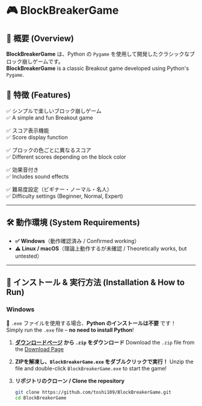 # 🎮 BlockBreakerGame

## 📝 概要 (Overview)
**BlockBreakerGame** は、Python の `Pygame` を使用して開発したクラシックなブロック崩しゲームです。  
**BlockBreakerGame** is a classic Breakout game developed using Python's `Pygame`.

## 🚀 特徴 (Features)
✅ シンプルで楽しいブロック崩しゲーム  
✅ A simple and fun Breakout game  

✅ スコア表示機能  
✅ Score display function  

✅ ブロックの色ごとに異なるスコア  
✅ Different scores depending on the block color  

✅ 効果音付き  
✅ Includes sound effects  

✅ 難易度設定（ビギナー・ノーマル・名人）  
✅ Difficulty settings (Beginner, Normal, Expert)  

---

## 🛠 動作環境 (System Requirements)
- **✅ Windows**（動作確認済み / Confirmed working）
- **⚠ Linux / macOS**（理論上動作するが未確認 / Theoretically works, but untested）

---

## 🔧 インストール & 実行方法 (Installation & How to Run)

### **Windows**
🔹 `.exe` ファイルを使用する場合、**Python のインストールは不要** です！  
Simply run the `.exe` file – **no need to install Python**!

1. **[ダウンロードページ](https://github.com/toshi109/BlockBreakerGame/releases) から `.zip` をダウンロード**
   Download the `.zip` file from the [Download Page](https://github.com/toshi109/BlockBreakerGame/releases)

2. **ZIPを解凍し、`BlockBreakerGame.exe` をダブルクリックで実行！**
   Unzip the file and double-click `BlockBreakerGame.exe` to start the game!


3. **リポジトリのクローン / Clone the repository**
   ```sh
   git clone https://github.com/toshi109/BlockBreakerGame.git
   cd BlockBreakerGame
